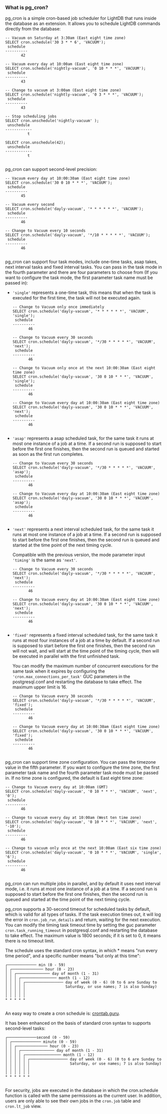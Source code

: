 ### What is pg_cron?

pg_cron is a simple cron-based job scheduler for LightDB that runs inside the database as an extension. It allows you to schedule LightDB commands directly from the database:

```
-- Vacuum on Saturday at 3:30am (East eight time zone)
SELECT cron.schedule('30 3 * * 6', 'VACUUM');
 schedule
----------
       42

-- Vacuum every day at 10:00am (East eight time zone)
SELECT cron.schedule('nightly-vacuum', '0 10 * * *', 'VACUUM');
 schedule
----------
       43

-- Change to vacuum at 3:00am (East eight time zone)
SELECT cron.schedule('nightly-vacuum', '0 3 * * *', 'VACUUM');
 schedule
----------
       43

-- Stop scheduling jobs
SELECT cron.unschedule('nightly-vacuum' );
 unschedule
------------
          t

SELECT cron.unschedule(42);
 unschedule
------------
          t
        
```

pg_cron can support second-level precision:

```
-- Vacuum every day at 10:00:30am (East eight time zone)
SELECT cron.schedule('30 0 10 * * *', 'VACUUM');
 schedule
----------
       45

-- Vacuum every second
SELECT cron.schedule('dayly-vacuum', '* * * * * *', 'VACUUM');
 schedule
----------
       46

-- Change to Vacuum every 10 seconds
SELECT cron.schedule('dayly-vacuum', '*/10 * * * * *', 'VACUUM');
 schedule
----------
       46
        
```

pg_cron can support four task modes, include one-time tasks, asap takes, next interval tasks and fixed interval tasks. You can pass in the task mode in the fourth parameter and there are four parameters to choose from (If you want to configure the task mode, the first parameter task name must be passed in):

- `'single'` represents a one-time task, this means that when the task is executed for the first time, the task will not be executed again.

  ```
  -- Change to Vacuum only once immediately
  SELECT cron.schedule('dayly-vacuum', '* * * * * *', 'VACUUM', 'single');
   schedule
  ----------
         46
  
  -- Change to Vacuum every 30 seconds
  SELECT cron.schedule('dayly-vacuum', '*/30 * * * * *', 'VACUUM', 'next');
   schedule
  ----------
         46
  
  -- Change to Vacuum only once at the next 10:00:30am (East eight time zone)
  SELECT cron.schedule('dayly-vacuum', '30 0 10 * * *', 'VACUUM', 'single');
   schedule
  ----------
         46
  
  -- Change to Vacuum every day at 10:00:30am (East eight time zone)
  SELECT cron.schedule('dayly-vacuum', '30 0 10 * * *', 'VACUUM', 'next');
   schedule
  ----------
         46
                  
  ```

- `'asap'` represents a asap scheduled task, for the same task it runs at most one instance of a job at a time. If a second run is supposed to start before the first one finishes, then the second run is queued and started as soon as the first run completes.

  ```
  -- Change to Vacuum every 30 seconds
  SELECT cron.schedule('dayly-vacuum', '*/30 * * * * *', 'VACUUM', 'asap');
   schedule
  ----------
         46
  
  -- Change to Vacuum every day at 10:00:30am (East eight time zone)
  SELECT cron.schedule('dayly-vacuum', '30 0 10 * * *', 'VACUUM', 'asap');
   schedule
  ----------
         46
                  
  ```

- `'next'` represents a next interval scheduled task, for the same task it runs at most one instance of a job at a time. If a second run is supposed to start before the first one finishes, then the second run is queued and started at the time point of the next timing cycle.

  Compatible with the previous version, the mode parameter input `'timing'` is the same as `'next'`.

  ```
  -- Change to Vacuum every 30 seconds
  SELECT cron.schedule('dayly-vacuum', '*/30 * * * * *', 'VACUUM', 'next');
   schedule
  ----------
         46
  
  -- Change to Vacuum every day at 10:00:30am (East eight time zone)
  SELECT cron.schedule('dayly-vacuum', '30 0 10 * * *', 'VACUUM', 'next');
   schedule
  ----------
         46
                  
  ```

- `'fixed'` represents a fixed interval scheduled task, for the same task it runs at most four instances of a job at a time by default. If a second run is supposed to start before the first one finishes, then the second run will not wait, and will start at the time point of the timing cycle, then will be executed in parallel with the first unfinished task.

  You can modify the maximum number of concurrent executions for the same task when it expires by configuring the `'cron.max_connections_per_task'` GUC parameters in the postgresql.conf and restarting the database to take effect. The maximum upper limit is 16.

  ```
  -- Change to Vacuum every 30 seconds
  SELECT cron.schedule('dayly-vacuum', '*/30 * * * * *', 'VACUUM', 'fixed');
   schedule
  ----------
         46
  
  -- Change to Vacuum every day at 10:00:30am (East eight time zone)
  SELECT cron.schedule('dayly-vacuum', '30 0 10 * * *', 'VACUUM', 'fixed');
   schedule
  ----------
         46
                  
  ```

pg_cron can support time zone configuration. You can pass the timezone value in the fifth parameter. If you want to configure the time zone, the first parameter task name and the fourth parameter task mode must be passed in. If no time zone is configured, the default is East eight time zone:

```
-- Change to Vacuum every day at 10:00am (GMT)
SELECT cron.schedule('dayly-vacuum', '0 10 * * *', 'VACUUM', 'next', '0');
 schedule
----------
       46

-- Change to vacuum every day at 10:00am (West ten time zone)
SELECT cron.schedule('dayly-vacuum', '0 10 * * *', 'VACUUM', 'next', '-10');
 schedule
----------
       46

-- Change to vacuum only once at the next 10:00am (East six time zone)
SELECT cron.schedule('dayly-vacuum', '0 10 * * *', 'VACUUM', 'single', '6');
 schedule
----------
       46
        
```

pg_cron can run multiple jobs in parallel, and by default it uses next interval mode, i.e. it runs at most one instance of a job at a time. If a second run is supposed to start before the first one finishes, then the second run is queued and started at the time point of the next timing cycle.

pg_cron supports a 30-second timeout for scheduled tasks by default, which is valid for all types of tasks. If the task execution times out, it will log the error in `cron.job_run_details` and return, waiting for the next execution. You can modify the timing task timeout time by setting the guc parameter `cron.task_running_timeout` in postgresql.conf and restarting the database to take effect. The maximum value is 1800 seconds; if it is set to 0, it means there is no timeout limit.

The schedule uses the standard cron syntax, in which * means "run every time period", and a specific number means "but only at this time":

```
┌───────────── min (0 - 59)
│ ┌────────────── hour (0 - 23)
│ │ ┌─────────────── day of month (1 - 31)
│ │ │ ┌──────────────── month (1 - 12)
│ │ │ │ ┌───────────────── day of week (0 - 6) (0 to 6 are Sunday to
│ │ │ │ │                  Saturday, or use names; 7 is also Sunday)
│ │ │ │ │
│ │ │ │ │
* * * * *
        
```

An easy way to create a cron schedule is: [crontab.guru](https://crontab.guru/).

It has been enhanced on the basis of standard cron syntax to supports second-level tasks:

```
┌─────────────second (0 - 59)
│ ┌───────────── minute (0 - 59)
│ │ ┌────────────── hour (0 - 23)
│ │ │ ┌─────────────── day of month (1 - 31)
│ │ │ │ ┌──────────────── month (1 - 12)
│ │ │ │ │ ┌───────────────── day of week (0 - 6) (0 to 6 are Sunday to
│ │ │ │ │ │                  Saturday, or use names; 7 is also Sunday)
│ │ │ │ │ │
│ │ │ │ │ │
* * * * * *
        
```

For security, jobs are executed in the database in which the cron.schedule function is called with the same permissions as the current user. In addition, users are only able to see their own jobs in the `cron.job` table and `cron.lt_job` view.
